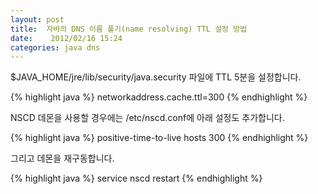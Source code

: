 ```yaml
---
layout: post
title:  자바의 DNS 이름 풀기(name resolving) TTL 설정 방법
date:    2012/02/16 15:24
categories: java dns
---
```

$JAVA_HOME/jre/lib/security/java.security 파일에 TTL 5분을 설정합니다.

{% highlight java %}
networkaddress.cache.ttl=300
{% endhighlight %}

NSCD 데몬을 사용할 경우에는 /etc/nscd.conf에 아래 설정도 추가합니다.

{% highlight java %}
positive-time-to-live hosts 300
{% endhighlight %}

그리고 데몬을 재구동합니다.

{% highlight java %}
service nscd restart
{% endhighlight %}
